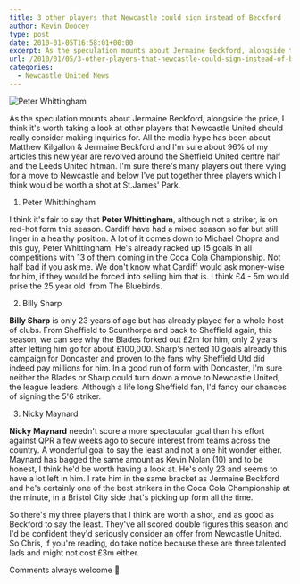 ```yaml
---
title: 3 other players that Newcastle could sign instead of Beckford
author: Kevin Doocey
type: post
date: 2010-01-05T16:58:01+00:00
excerpt: As the speculation mounts about Jermaine Beckford, alongside the price..
url: /2010/01/05/3-other-players-that-newcastle-could-sign-instead-of-beckford/
categories:
  - Newcastle United News
---
```


![Peter Whittingham](https://static.guim.co.uk/sys-images/Football/Pix/pictures/2009/10/24/1256413692446/Peter-Whittingham-of-Card-001.jpg)

As the speculation mounts about Jermaine Beckford, alongside the price, I think it's worth taking a look at other players that Newcastle United should really consider making inquiries for. All the media hype has been about Matthew Kilgallon & Jermaine Beckford and I'm sure about 96% of my articles this new year are revolved around the Sheffield United centre half and the  Leeds United hitman. I'm sure there's many players out there vying for a move to Newcastle and below I've put together three players which I think would be worth a shot at St.James' Park.

1. Peter Whitthingham

I think it's fair to say that **Peter Whittingham**, although not a striker, is on red-hot form this season. Cardiff have had a mixed season so far but still linger in a healthy position. A lot of it comes down to Michael Chopra and this guy, Peter Whittingham. He's already racked up 15 goals in all competitions with 13 of them coming in the Coca Cola Championship. Not half bad if you ask me. We don't know what Cardiff would ask money-wise for him, if they would be forced into selling him that is. I think £4 - 5m would prise the 25 year old  from The Bluebirds.

2. Billy Sharp

**Billy Sharp** is only 23 years of age but has already played for a whole host of clubs. From Sheffield to Scunthorpe and back to Sheffield again, this season, we can see why the Blades forked out £2m for him, only 2 years after letting him go for about £100,000. Sharp's netted 10 goals already this campaign for Doncaster and proven to the fans why Sheffield Utd did indeed pay millions for him. In a good run of form with Doncaster, I'm sure neither the Blades or Sharp could turn down a move to Newcastle United, the league leaders. Although a life long Sheffield fan, I'd fancy our chances of signing the 5'6 striker.

3. Nicky Maynard

**Nicky Maynard** needn't score a more spectacular goal than his effort against QPR a few weeks ago to secure interest from teams across the country. A wonderful goal to say the least and not a one hit wonder either. Maynard has bagged the same amount as Kevin Nolan (10) and to be honest, I think he'd be worth having a look at. He's only 23 and seems to have a lot left in him. I rate him in the same bracket as Jermaine Beckford and he's certainly one of the best strikers in the Coca Cola Championship at the minute, in a Bristol City side that's picking up form all the time.

So there's my three players that I think are worth a shot, and as good as Beckford to say the least. They've all scored double figures this season and I'd be confident they'd seriously consider an offer from Newcastle United. So Chris, if you're reading, do take notice because these are three talented lads and might not cost £3m either.

Comments always welcome 🙂
